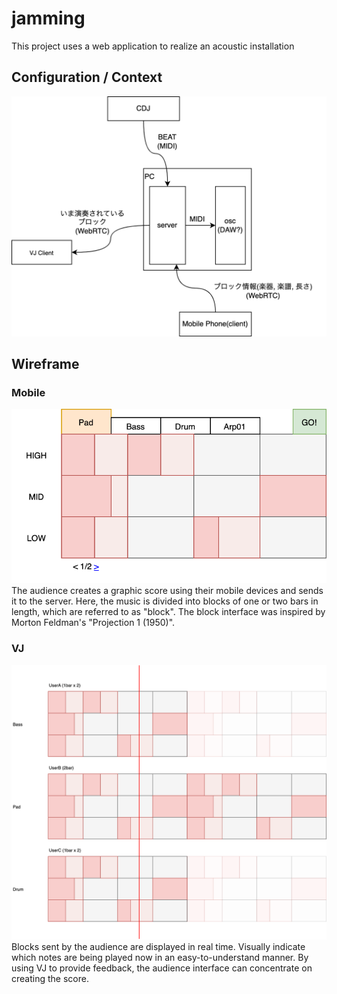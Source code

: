 # jamming

This project uses a web application to realize an acoustic installation

## Configuration / Context

![context](context.png)

## Wireframe

### Mobile
![wireframe_mobile](wireframe_mobile.png)
The audience creates a graphic score using their mobile devices and sends it to the server.
Here, the music is divided into blocks of one or two bars in length, which are referred to as "block".
The block interface was inspired by Morton Feldman's "Projection 1 (1950)".

### VJ
![wireframe_vj](wireframe_vj.png)
Blocks sent by the audience are displayed in real time.
Visually indicate which notes are being played now in an easy-to-understand manner.
By using VJ to provide feedback, the audience interface can concentrate on creating the score.